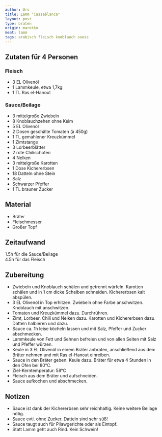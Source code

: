 ```yaml
---
author: Urs
title: Lamm "Cassablanca"
layout: post
type: braten
origin: marokko
meat: lamm
tags: arabisch fleisch knoblauch suess
---
```

## Zutaten für 4 Personen
### Fleisch
 * 3 EL Olivenöl
 * 1 Lammkeule, etwa 1,7kg
 * 1 TL Ras el-Hanout
### Sauce/Beilage
 * 3 mittelgroße Zwiebeln
 * 8 Knoblauchzehen ohne Keim
 * 5 EL Olivenöl
 * 2 Dosen geschälte Tomaten (à 450g)
 * 1 TL gemahlener Kreuzkümmel
 * 1 Zimtstange
 * 3 Lorbeerblätter
 * 2 rote Chilischoten
 * 4 Nelken
 * 3 mittelgroße Karotten
 * 1 Dose Kichererbsen
 * 18 Datteln ohne Stein
 * Salz
 * Schwarzer Pfeffer
 * 1 TL brauner Zucker

## Material
 * Bräter
 * Fleischmesser
 * Großer Topf

## Zeitaufwand
  1.5h für die Sauce/Beilage  
  4.5h für das Fleisch

## Zubereitung
  * Zwiebeln und Knoblauch schälen und getrennt würfeln. Karotten schälen und in 1 cm dicke Scheiben schneiden. Kichererbsen kalt abspülen.
  * 3 EL Olivenöl in Top erhitzen. Zwiebeln ohne Farbe anschwitzen. Knoblauch mit anschwitzen.
  * Tomaten und Kreuzkümmel dazu. Durchrühren.
  * Zimt, Lorbeer, Chili und Nelken dazu. Karotten und Kichererbsen dazu. Datteln halbieren und dazu.
  * Sauce ca. 1h leise köcheln lassen und mit Salz, Pfeffer und Zucker abschmecken.
  * Lammkeule von Fett und Sehnen befreien und von allen Seiten mit Salz und Pfeffer würzen.
  * Keule in 3 EL Olivenöl in einem Bräter anbraten, anschließend aus dem Bräter nehmen und mit Ras el-Hanout einreiben.
  * Sauce in den Bräter geben. Keule dazu. Bräter für etwa 4 Stunden in den Ofen bei 80°C.
  * Ziel-Kerntemperatur: 58°C
  * Fleisch aus dem Bräter und aufschneiden.
  * Sauce aufkochen und abschmecken.

## Notizen
  * Sauce ist dank der Kichererbsen sehr reichhaltig. Keine weitere Beilage nötig.
  * Sauce evtl. ohne Zucker. Datteln sind sehr süß!
  * Sauce taugt auch für Pilawgerichte oder als Eintopf.
  * Statt Lamm geht auch Rind. Kein Schwein!
